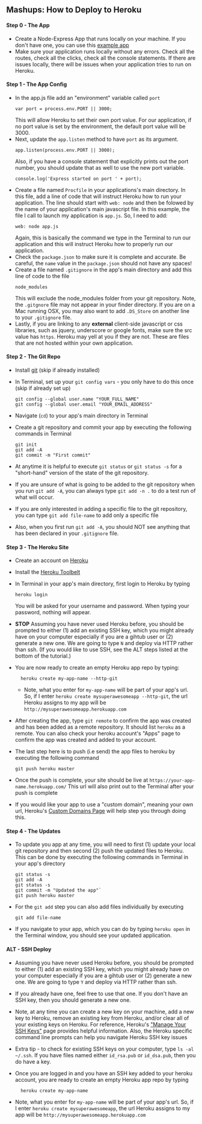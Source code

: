 Mashups: How to Deploy to Heroku
--------------------------------

#### Step 0 - The App
* Create a Node-Express App that runs locally on your machine. If you don't have one, you can use this [example app](https://github.com/craigprotzel/Mashups/tree/master/09_Back_To_The_Server/express_03_with_public_folder)
* Make sure your application runs locally without any errors. Check all the routes, check all the clicks, check all the console statements. If there are issues locally, there will be issues when your application tries to run on Heroku.

#### Step 1 - The App Config
* In the app.js file add an "environment" variable called `port`    
	```
	var port = process.env.PORT || 3000;
	```  
	This will allow Heroku to set their own port value. For our application, if no port value is set by the environment, the default port value will be 3000.  
* Next, update the `app.listen` method to have `port` as its argument.  
	```
	app.listen(process.env.PORT || 3000);
	```  
	Also, if you have a console statement that explicitly prints out the port number, you should update that as well to use the new port variable.  
	```
	console.log('Express started on port ' + port);
	```  
* Create a file named `Procfile` in your applications's main directory. In this file, add a line of code that will instruct Heroku how to run your application. The line should start with `web: node` and then be folowed by the name of your application's main javascript file. In this example, the file I call to launch my application is `app.js`. So, I need to add:  
	```
	web: node app.js
	```  
	Again, this is basically the command we type in the Terminal to run our application and this will instruct Heroku how to properly run our application. 
* Check the `package.json` to make sure it is complete and accurate. Be careful, the `name` value in the `package.json` should not have any spaces!
* Create a file named `.gitignore` in the app's main directory and add this line of code to the file
	```
	node_modules
	```  
	This will exclude the node_modules folder from your git repository. Note, the `.gitgnore` file may not appear in your finder directory. If you are on a Mac running OSX, you may also want to add `.DS_Store` on another line to your `.gitignore` file. 
* Lastly, if you are linking to any **external** client-side javascript or css libraries, such as jquery, underscore or google fonts, make sure the src value has `https`. Heroku may yell at you if they are not. These are files that are not hosted within your own application.  	

#### Step 2 - The Git Repo
* Install [git](http://git-scm.com/downloads) (skip if already installed)
* In Terminal, set up your `git config vars` - you only have to do this once (skip if already set up)

	```
	git config --global user.name "YOUR_FULL_NAME"  
	git config --global user.email "YOUR_EMAIL_ADDRESS"
	```  
* Navigate (`cd`) to your app's main directory in Terminal
* Create a git repository and commit your app by executing the following commands in Terminal

	```
	git init  
	git add -A  
	git commit -m "First commit"
	```  
* At anytime it is helpful to execute `git status` or `git status -s` for a "short-hand" version of the state of the git repository.
* If you are unsure of what is going to be added to the git repository when you run `git add -A`, you can always type `git add -n .` to do a test run of what will occur. 
* If you are only interested in adding a specific file to the git repository, you can type `git add file-name` to add only a specific file
* Also, when you first run `git add -A`, you should NOT see anything that has been declared in your `.gitignore` file.

#### Step 3 - The Heroku Site
* Create an account on [Heroku](https://heroku.com)
* Install the [Heroku Toolbelt](https://toolbelt.heroku.com/)
* In Terminal in your app's main directory, first login to Heroku by typing 

	```
	heroku login
	```  
	You will be asked for your username and password. When typing your password, nothing will appear.
* **STOP** Assuming you have never used Heroku before, you should be prompted to either (1) add an existing SSH key, which you might already have on your computer especially if you are a gihtub user or (2) generate a new one. We are going to type `N` and deploy via HTTP rather than ssh. (If you would like to use SSH, see the ALT steps listed at the bottom of the tutorial.)
* You are now ready to create an empty Heroku app repo by typing:

  ```
	heroku create my-app-name --http-git
	```  
	* Note, what you enter for `my-app-name` will be part of your app's url. So, if I enter `heroku create mysuperawesomeapp --http-git`, the url Heroku assigns to my app will be `http://mysuperawesomeapp.herokuapp.com`
* After creating the app, type `git remote` to confirm the app was created and has been added as a remote repository. It should list `heroku` as a remote. You can also check your heroku account's "Apps" page to confirm the app was created and added to your account.
* The last step here is to push (i.e send) the app files to heroku by executing the following command

	```
	git push heroku master
	```  
* Once the push is complete, your site should be live at `https://your-app-name.herokuapp.com/`
This url will also print out to the Terminal after your push is complete
* If you would like your app to use a "custom domain", meaning your own url, Heroku's [Custom Domains Page](https://devcenter.heroku.com/articles/custom-domains) will help step you through doing this.

#### Step 4 - The Updates
* To update you app at any time, you will need to first (1) update your local git repository and then second (2) push the updated files to Heroku. This can be done by executing the following commands in Terminal in your app's directory

	```
	git status -s 
	git add -A 
	git status -s 
	git commit -m "Updated the app"`
	git push heroku master
	```  
* For the `git add` step you can also add files individually by executing

	```
	git add file-name
	```  
* If you navigate to your app, which you can do by typing `heroku open` in the Terminal window, you should see your updated application.

#### ALT - SSH Deploy	
* Assuming you have never used Heroku before, you should be prompted to either (1) add an existing SSH key, which you might already have on your computer especially if you are a gihtub user or (2) generate a new one. We are going to type `Y` and deploy via HTTP rather than ssh. 
*  If you already have one, feel free to use that one. If you don't have an SSH key, then you should generate a new one.
* Note, at any time you can create a new key on your machine, add a new key to Heroku, remove an existing key from Heroku, and/or clear all of your existing keys on Heroku. For reference, Heroku's ["Manage Your SSH Keys"](https://devcenter.heroku.com/articles/keys) page provides helpful information. Also, the Heroku specific command line prompts can help you navigate Heroku SSH key issues 
* Extra tip - to check for existing SSH keys on your computer, type `ls -al ~/.ssh`. If you have files named either `id_rsa.pub` or `id_dsa.pub`, then you do have a key.
* Once you are logged in and you have an SSH key added to your heroku account, you are ready to create an empty Heroku app repo by typing

  ```
	heroku create my-app-name
	```  
* Note, what you enter for `my-app-name` will be part of your app's url. So, if I enter `heroku create mysuperawesomeapp`, the url Heroku assigns to my app will be `http://mysuperawesomeapp.herokuapp.com`
